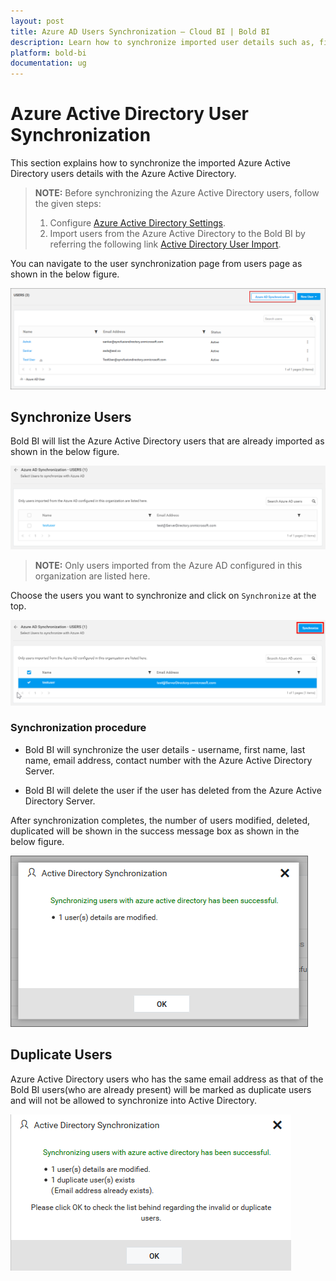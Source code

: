 ```yaml
---
layout: post
title: Azure AD Users Synchronization – Cloud BI | Bold BI
description: Learn how to synchronize imported user details such as, first name, last name, email address, and contact number from Azure Active Directory in Bold BI Cloud.
platform: bold-bi
documentation: ug
---
```


# Azure Active Directory User Synchronization

This section explains how to synchronize the imported Azure Active Directory users details with the Azure Active Directory.

> **NOTE:**  Before synchronizing the Azure Active Directory users, follow the given steps:
> 1. Configure [Azure Active Directory Settings](/cloud-bi/site-administration/azure-active-directory).
> 2. Import users from the Azure Active Directory to the Bold BI by referring the following link [Active Directory User Import](/cloud-bi/managing-resources/manage-users/import-azure-active-directory-users).

You can navigate to the user synchronization page from users page as shown in the below figure.

![Azure Active Directory Synchronization Link](/static/assets/cloud/managing-resources/manage-users/images/azure-user-synchronisation-navigation-button.png)

## Synchronize Users

Bold BI will list the Azure Active Directory users that are already imported as shown in the below figure.

![Azure Active Directory Imported user list](/static/assets/cloud/managing-resources/manage-users/images/imported-azure-user-list.png)

> **NOTE:**  Only users imported from the Azure AD configured in this organization are listed here.

Choose the users you want to synchronize and click on `Synchronize` at the top.

![Synchronize button](/static/assets/cloud/managing-resources/manage-users/images/Azure-Synchronize-button.png)

### Synchronization procedure

* Bold BI will synchronize the user details - username, first name, last name, email address, contact number with the Azure Active Directory Server.

* Bold BI will delete the user if the user has deleted from the Azure Active Directory Server. 

After synchronization completes, the number of users modified, deleted, duplicated will be shown in the success message box as shown in the below figure.

![Synchronization confirmation window](/static/assets/cloud/managing-resources/manage-users/images/Azure-Synchronization-Confirmation-window.png)

## Duplicate Users

Azure Active Directory users who has the same email address as that of the Bold BI users(who are already present) will be marked as duplicate users and will not be allowed to synchronize into Active Directory.

![Display Duplicated users](/static/assets/cloud/managing-resources/manage-users/images/display-azure-duplicate-message.png)